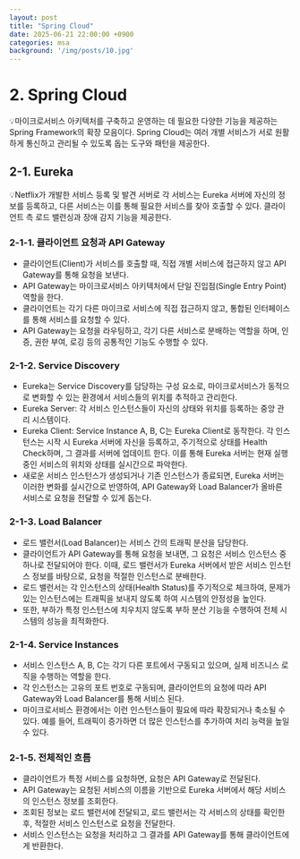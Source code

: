 ```yaml
---
layout: post
title: "Spring Cloud"
date: 2025-06-21 22:00:00 +0900
categories: msa
background: '/img/posts/10.jpg'
---
```


# 2. Spring Cloud


💡마이크로서비스 아키텍처를 구축하고 운영하는 데 필요한 다양한 기능을 제공하는 Spring Framework의 확장 모음이다. Spring Cloud는 여러 개별 서비스가 서로 원활하게 통신하고 관리될 수 있도록 돕는 도구와 패턴을 제공한다.



## 2-1. Eureka


💡Netflix가 개발한 서비스 등록 및 발견 서버로 각 서비스는 Eureka 서버에 자신의 정보를 등록하고, 다른 서비스는 이를 통해 필요한 서비스를 찾아 호출할 수 있다. 클라이언트 측 로드 밸런싱과 장애 감지 기능을 제공한다.





### 2-1-1. 클라이언트 요청과 API Gateway

- 클라이언트(Client)가 서비스를 호출할 때, 직접 개별 서비스에 접근하지 않고 API Gateway를 통해 요청을 보낸다.
- API Gateway는 마이크로서비스 아키텍처에서 단일 진입점(Single Entry Point) 역할을 한다.
- 클라이언트는 각기 다른 마이크로 서비스에 직접 접근하지 않고, 통합된 인터페이스를 통해 서비스를 요청할 수 있다.
- API Gateway는 요청을 라우팅하고, 각기 다른 서비스로 분배하는 역할을 하며, 인증, 권한 부여, 로깅 등의 공통적인 기능도 수행할 수 있다.

### 2-1-2. Service Discovery

- Eureka는 Service Discovery를 담당하는 구성 요소로, 마이크로서비스가 동적으로 변화할 수 있는 환경에서 서비스들의 위치를 추적하고 관리한다.
- Eureka Server: 각 서비스 인스턴스들이 자신의 상태와 위치를 등록하는 중앙 관리 시스템이다.
- Eureka Client: Service Instance A, B, C는 Eureka Client로 동작한다. 각 인스턴스는 시작 시 Eureka 서버에 자신을 등록하고, 주기적으로 상태를 Health Check하며, 그 결과를 서버에 업데이트 한다. 이를 통해 Eureka 서버는 현재 실행 중인 서비스의 위치와 상태를 실시간으로 파악한다.
- 새로운 서비스 인스턴스가 생성되거나 기존 인스턴스가 종료되면, Eureka 서버는 이러한 변화를 실시간으로 반영하여, API Gateway와 Load Balancer가 올바른 서비스로 요청을 전달할 수 있게 돕는다.

### 2-1-3. Load Balancer

- 로드 밸런서(Load Balancer)는 서비스 간의 트래픽 분산을 담당한다.
- 클라이언트가 API Gateway를 통해 요청을 보내면, 그 요청은 서비스 인스턴스 중 하나로 전달되어야 한다. 이때, 로드 밸런서가 Eureka 서버에서 받은 서비스 인스턴스 정보를 바탕으로, 요청을 적절한 인스턴스로 분배한다.
- 로드 밸런서는 각 인스턴스의 상태(Health Status)를 주기적으로 체크하여, 문제가 있는 인스턴스에는 트래픽을 보내지 않도록 하여 시스템의 안정성을 높인다.
- 또한, 부하가 특정 인스턴스에 치우치지 않도록 부하 분산 기능을 수행하여 전체 시스템의 성능을 최적화한다.

### 2-1-4. Service Instances

- 서비스 인스턴스 A, B, C는 각기 다른 포트에서 구동되고 있으며, 실제 비즈니스 로직을 수행하는 역할을 한다.
- 각 인스턴스는 고유의 포트 번호로 구동되며, 클라이언트의 요청에 따라 API Gateway와 Load Balancer를 통해 서비스 된다.
- 마이크로서비스 환경에서는 이런 인스턴스들이 필요에 따라 확장되거나 축소될 수 있다. 예를 들어, 트래픽이 증가하면 더 많은 인스턴스를 추가하여 처리 능력을 높일 수 있다.

### 2-1-5. 전체적인 흐름

- 클라이언트가 특정 서비스를 요청하면, 요청은 API Gateway로 전달된다.
- API Gateway는 요청된 서비스의 이름을 기반으로 Eureka 서버에서 해당 서비스의 인스턴스 정보를 조회한다.
- 조회된 정보는 로드 밸런서에 전달되고, 로드 밸런서는 각 서비스의 상태를 확인한 후, 적절한 서비스 인스턴스로 요청을 전달한다.
- 서비스 인스턴스는 요청을 처리하고 그 결과를 API Gateway를 통해 클라이언트에게 반환한다.